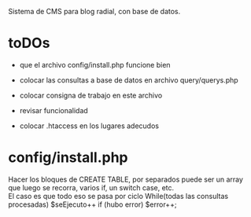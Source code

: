 Sistema de CMS para blog radial, con base de datos.

toDOs
=====

- que el archivo config/install.php funcione bien

- colocar las consultas a base de datos en archivo query/querys.php

- colocar consigna de trabajo en este archivo

- revisar funcionalidad

- colocar .htaccess en los lugares adecudos

config/install.php
==================
Hacer los bloques de CREATE TABLE, por separados puede ser un array que luego se recorra, varios if, un switch case, etc. <br/>
El caso es que todo eso se pasa por ciclo While(todas las consultas procesadas)   $seEjecuto++ if (hubo error) $error++;

